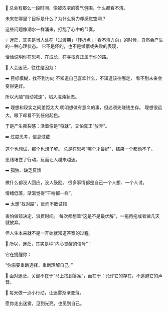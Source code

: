 🧠 总会有那么一段时间，像被浓浓的雾气包围，什么都看不清。

未来在哪里？目标是什么？为什么努力却感觉空洞？

这些问题像潮水一样涌来，打乱了心中的节奏。

💡 迷茫，其实是当人处在「过渡期」「转折点」「看不清方向」的时候，自然会产生的一种心理状态。
它不是坏的，也不是懒惰或失败的表现，

恰恰说明你在思考、在成长、在寻找真正属于你的路。

🧩 人会迷茫，往往是因为：

➡️ 目标模糊，找不到方向
不知道自己喜欢什么，不知道该往哪走，
看不到未来会变得更好。

所以大脑“自动减速”，陷入混沌状态。

➡️ 理想和现实之间差距太大
明明想做有意义的事，但必须先赚钱生存。
理想很远大，眼下却看不到任何起色。

于是产生撕裂感：活着像是“将就”，又怕真正“放弃”。

➡️ 过度思考，信息过载

这个也想试，那个也想了解。
总是在思考“哪个才最好”，结果一个都动不了。

思绪堵住了行动，反而让人越来越迷。

➡️ 孤独、缺乏反馈

做什么都没人回应，没人鼓励。
很多事情都是自己一个人想、一个人试。

情绪低落，渐渐觉得“干啥都一样”。

➡️ 太想“找对路”，反而不敢试错

害怕做错决定、浪费时间。
每次都想着“这是不是最优解”，一拖再拖或者做几天就放弃。

但人生本来就不是一开始就知道答案的过程。

🔔 所以，迷茫，其实是种“内心觉醒的信号”：

它在提醒你：

“你需要重新选择，重新理解自己。”

🌱 面对迷茫，关键不在于“马上找到答案”，而在于：允许它的存在，不逃避它的声音。

👣 每天做一点小行动，让迷雾渐渐变薄。

愿你走出迷雾，见到光亮，也见到自己。

